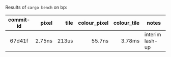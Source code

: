 
Results of `cargo bench` on bp:

| commit-id |   pixel |  tile   | colour_pixel | colour_tile | notes |
| :-------: |    ---: |   ---:  |         ---: |        ---: | ---   |
| 67d41f    |  2.75ns |  213us  | 55.7ns       | 3.78ms      | interim lash-up |
